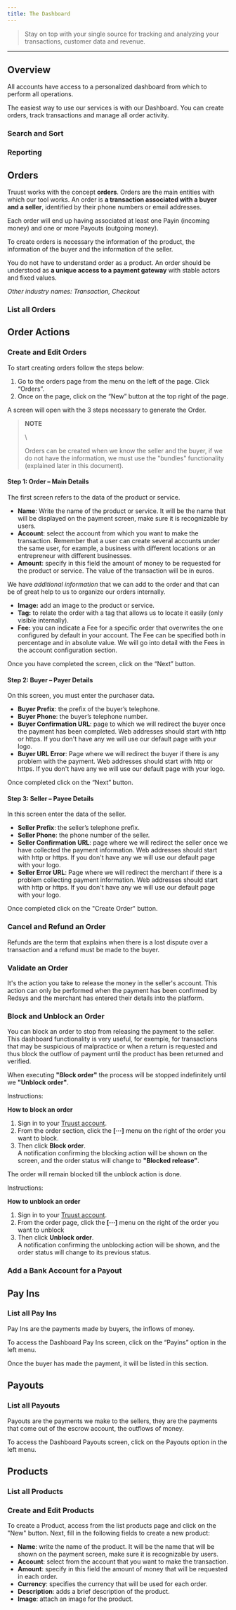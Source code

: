 ```yaml
---
title: The Dashboard
---
```

> Stay on top with your single source for tracking and analyzing your transactions, customer data and revenue.

- - -

## Overview

All accounts have access to a personalized dashboard from which to perform all operations.

The easiest way to use our services is with our Dashboard. You can create orders, track transactions and manage all order activity. 

### Search and Sort

### Reporting

## Orders

Truust works with the concept **orders**. Orders are the main entities with which our tool works. An order is **a transaction associated with a buyer and a seller**, identified by their phone numbers or email addresses.

Each order will end up having associated at least one Payin (incoming money) and one or more Payouts (outgoing money).

To create orders is necessary the information of the product, the information of the buyer and the information of the seller.

You do not have to understand order as a product. An order should be understood as **a unique access to a payment gateway** with stable actors and fixed values.

_Other industry names: Transaction, Checkout_

### List all Orders

## Order Actions

### Create and Edit Orders

To start creating orders follow the steps below:

1. Go to the orders page from the menu on the left of the page. Click “Orders”.
2. Once on the page, click on the “New” button at the top right of the page.

A screen will open with the 3 steps necessary to generate the Order.

> **NOTE**
>
> \
>
> Orders can be created when we know the seller and the buyer, if we do not have the information, we must use the "bundles" functionality (explained later in this document).

#### Step 1: Order – Main Details

The first screen refers to the data of the product or service.

* **Name**: Write the name of the product or service. It will be the name that will be displayed on the payment screen, make sure it is recognizable by users.
* **Account**: select the account from which you want to make the transaction. Remember that a user can create several accounts under the same user, for example, a business with different locations or an entrepreneur with different businesses.
* **Amount**: specify in this field the amount of money to be requested for the product or service. The value of the transaction will be in euros.

We have _additional information_ that we can add to the order and that can be of great help to us to organize our orders internally.

* **Image:** add an image to the product or service.
* **Tag:** to relate the order with a tag that allows us to locate it easily (only visible internally).
* **Fee:** you can indicate a Fee for a specific order that overwrites the one configured by default in your account. The Fee can be specified both in percentage and in absolute value. We will go into detail with the Fees in the account configuration section.

Once you have completed the screen, click on the “Next” button.

#### Step 2: Buyer – Payer Details

On this screen, you must enter the purchaser data.

* **Buyer Prefix**: the prefix of the buyer’s telephone.
* **Buyer Phone**: the buyer’s telephone number.
* **Buyer Confirmation URL**: page to which we will redirect the buyer once the payment has been completed. Web addresses should start with http or https. If you don't have any we will use our default page with your logo.
* **Buyer URL Error**: Page where we will redirect the buyer if there is any problem with the payment. Web addresses should start with http or https. If you don't have any we will use our default page with your logo.

Once completed click on the “Next” button.

#### Step 3: Seller – Payee Details

In this screen enter the data of the seller.

* **Seller Prefix**: the seller’s telephone prefix.
* **Seller Phone**: the phone number of the seller.
* **Seller Confirmation URL**: page where we will redirect the seller once we have collected the payment information. Web addresses should start with http or https. If you don't have any we will use our default page with your logo.
* **Seller Error URL**: Page where we will redirect the merchant if there is a problem collecting payment information. Web addresses should start with http or https. If you don't have any we will use our default page with your logo.

Once completed click on the "Create Order" button.

### Cancel and Refund an Order

Refunds are the term that explains when there is a lost dispute over a transaction and a refund must be made to the buyer.

### Validate an Order

It's the action you take to release the money in the seller's account. This action can only be performed when the payment has been confirmed by Redsys and the merchant has entered their details into the platform.

### Block and Unblock an Order

You can block an order to stop from releasing the payment to the seller. This dashboard functionality is very useful, for exemple, for transactions that may be suspicious of malpractice or when a return is requested and thus block the outflow of payment until the product has been returned and verified.

 When executing **"Block order"** the process will be stopped indefinitely until we **"Unblock order"**.

Instructions:

**How to block an order**

1. Sign in to your [Truust account](https://dashboard.truust.io/login).
2. From the order section, click the **\[···]** menu on the right of the order you want to block.
3. Then click **Block order**. 
   \
   A notification confirming the blocking action will be shown on the screen, and the order status will change to **"Blocked release"**.

The order will remain blocked till the unblock action is done.

Instructions:

**How to unblock an order**

1. Sign in to your [Truust account](https://dashboard.truust.io/login).
2. From the order page, click the **\[···]** menu on the right of the order you want to unblock
3. Then click **Unblock order**. 
   \
   A notification confirming the unblocking action will be shown, and the order status will change to its previous status.

### Add a Bank Account for a Payout

## Pay Ins

### List all Pay Ins

Pay Ins are the payments made by buyers, the inflows of money.

To access the Dashboard Pay Ins screen, click on the “Payins” option in the left menu.

Once the buyer has made the payment, it will be listed in this section.

## Payouts

### List all Payouts

Payouts are the payments we make to the sellers, they are the payments that come out of the escrow account, the outflows of money.

To access the Dashboard Payouts screen, click on the Payouts option in the left menu.

## Products

### List all Products

### Create and Edit Products

To create a Product, access from the list products page and click on the "New" button. Next, fill in the following fields to create a new product:

* **Name**: write the name of the product. It will be the name that will be shown on the payment screen, make sure it is recognizable by users.
* **Account**: select from the account that you want to make the transaction.
* **Amount**: specify in this field the amount of money that will be requested in each order.
* **Currency**: specifies the currency that will be used for each order.
* **Description**: adds a brief description of the product.
* **Image**: attach an image for the product.
